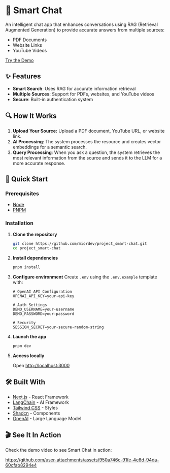 # 🤖 Smart Chat

An intelligent chat app that enhances conversations using RAG (Retrieval Augmented Generation) to provide accurate answers from multiple sources:

- PDF Documents
- Website Links
- YouTube Videos

[Try the Demo](https://smart-chat-ten.vercel.app/)

## ✨ Features

- **Smart Search**: Uses RAG for accurate information retrieval
- **Multiple Sources**: Support for PDFs, websites, and YouTube videos
- **Secure**: Built-in authentication system

## 🔍 How It Works

1. **Upload Your Source:** Upload a PDF document, YouTube URL, or website link.
2. **AI Processing**: The system processes the resource and creates vector embeddings for a semantic search.
3. **Query Processing**: When you ask a question, the system retrieves the most relevant information from the source and sends it to the LLM for a more accurate response.

## 🚀 Quick Start

### Prerequisites

- [Node](https://nodejs.org/es/)
- [PNPM](https://pnpm.io/es/)

### Installation

1. **Clone the repository**

   ```bash
   git clone https://github.com/miordev/project_smart-chat.git
   cd project_smart-chat
   ```

2. **Install dependencies**

   ```bash
   pnpm install
   ```

3. **Configure environment**
   Create `.env` using the `.env.example` template with:

   ```env
   # OpenAI API Configuration
   OPENAI_API_KEY=your-api-key

   # Auth Settings
   DEMO_USERNAME=your-username
   DEMO_PASSWORD=your-password

   # Security
   SESSION_SECRET=your-secure-random-string
   ```

4. **Launch the app**

   ```bash
   pnpm dev
   ```

5. **Access locally**

   Open [http://localhost:3000](http://localhost:3000)

## 🛠️ Built With

- [Next.js](https://nextjs.org) - React Framework
- [LangChain](https://js.langchain.com/) - AI Framework
- [Tailwind CSS](https://tailwindcss.com/) - Styles
- [Shadcn](https://ui.shadcn.com/) - Components
- [OpenAI](https://openai.com/) - Large Language Model

## 🎬 See It In Action

Check the demo video to see Smart Chat in action:

https://github.com/user-attachments/assets/950a746c-91fe-4e8d-94da-60cfab8294e4
